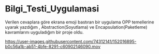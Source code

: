 # Bilgi_Testi_Uygulamasi
 Verilen cevaplara göre ekrana emoji bastıran bir uygulama
OPP temellerine uyarak yazdığım , Abstraction(Soyutlama) ve Encapsulation(Paketleme) kavramlarını uyguladığım bir proje oldu.

https://user-images.githubusercontent.com/74312141/152016895-b0c56a1b-ab51-4bfe-8291-c60902146090.mov


